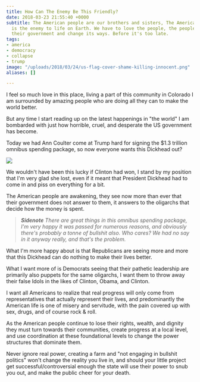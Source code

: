 ```yaml
---
title: How Can The Enemy Be This Friendly?
date: 2018-03-23 21:55:40 +0000
subtitle: The American people are our brothers and sisters, The American Government
  is the enemy to life on Earth. We have to love the people, the people have to reclaim
  their government and change its ways. Before it's too late.
tags:
- america
- democracy
- collapse
- trump
image: "/uploads/2018/03/24/us-flag-cover-shame-killing-innocent.png"
aliases: []

---
```

I feel so much love in this place, living a part of this community in Colorado I am surrounded by amazing people who are doing all they can to make the world better.

But any time I start reading up on the latest happenings in "the world" I am bombarded with just how horrible, cruel, and desperate the US government has become.

Today we had Ann Coulter come at Trump hard for signing the $1.3 trillion omnibus spending package, so now everyone wants this Dickhead out?

![](/uploads/2018/03/24/twitter-coulter-trump-impeach.png)

We wouldn't have been this lucky if Clinton had won, I stand by my position that I'm very glad she lost, even if it meant that President Dickhead had to come in and piss on everything for a bit.

The American people are awakening, they see now more than ever that their government does not answer to them, it answers to the oligarchs that decide how the money is spent.

> **_Sidenote_** _There are great things in this omnibus spending package, I'm very happy it was passed for numerous reasons, and obviously there's probably a tonne of bullshit also. Who cares? We had no say in it anyway really, and that's the problem._

What I'm more happy about is that Republicans are seeing more and more that this Dickhead can do nothing to make their lives better.

What I want more of is Democrats seeing that their pathetic leadership are primarily also puppets for the same oligarchs, I want them to throw away their false Idols in the likes of Clinton, Obama, and Clinton.

I want all Americans to realize that real progress will only come from representatives that actually represent their lives, and predominantly the American life is one of misery and servitude, with the pain covered up with sex, drugs, and of course rock & roll.

As the American people continue to lose their rights, wealth, and dignity they must turn towards their communities, create progress at a local level, and use coordination at these foundational levels to change the power structures that dominate them.

Never ignore real power, creating a farm and "not engaging in bullshit politics" won't change the reality you live in, and should your little project get successful/controversial enough the state will use their power to snub you out, and make the public cheer for your death.